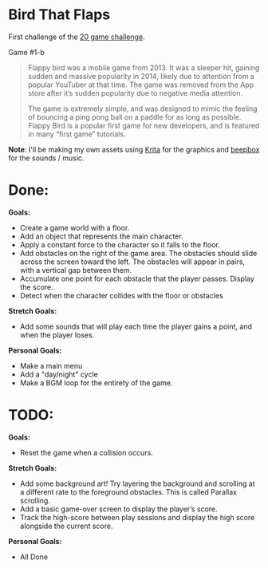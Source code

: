 # Bird That Flaps

First challenge of the [20 game challenge](https://20_games_challenge.gitlab.io/).

Game #1-b

> Flappy bird was a mobile game from 2013. It was a sleeper hit, gaining sudden and massive popularity in 2014, likely due to attention from a popular YouTuber at that time. The game was removed from the App store after it’s sudden popularity due to negative media attention.
> 
> The game is extremely simple, and was designed to mimic the feeling of bouncing a ping pong ball on a paddle for as long as possible.
> Flappy Bird is a popular first game for new developers, and is featured in many “first game” tutorials.

**Note**: I'll be making my own assets using [Krita](https://krita.org/) for the graphics and [beepbox](https://www.beepbox.co) for the sounds / music.

# Done:

**Goals:**

- Create a game world with a floor.
- Add an object that represents the main character.
- Apply a constant force to the character so it falls to the floor.
- Add obstacles on the right of the game area. The obstacles should slide across the screen toward the left. The obstacles will appear in pairs, with a vertical gap between them.
- Accumulate one point for each obstacle that the player passes. Display the score.
- Detect when the character collides with the floor or obstacles

**Stretch Goals:**

- Add some sounds that will play each time the player gains a point, and when the player loses.

**Personal Goals:**

- Make a main menu
- Add a "day/night" cycle
- Make a BGM loop for the entirety of the game.

# TODO:

**Goals:**

- Reset the game when a collision occurs.

**Stretch Goals:**

- Add some background art! Try layering the background and scrolling at a different rate to the foreground obstacles. This is called Parallax scrolling.
- Add a basic game-over screen to display the player’s score.
- Track the high-score between play sessions and display the high score alongside the current score.

**Personal Goals:**

- All Done
